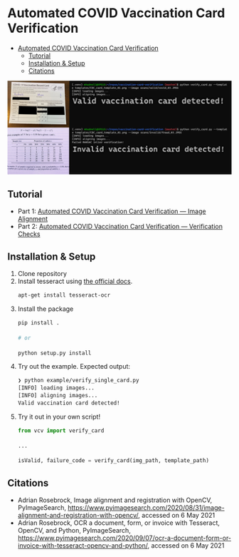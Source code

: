 # Automated COVID Vaccination Card Verification

- [Automated COVID Vaccination Card Verification](#automated-covid-vaccination-card-verification)
  - [Tutorial](#tutorial)
  - [Installation & Setup](#installation--setup)
  - [Citations](#citations)

![terminal example](./assets/terminal_ex_duo_bigtext.png)

## Tutorial
- Part 1: [Automated COVID Vaccination Card Verification — Image Alignment](https://medium.com/reese-innovate/automated-covid-vaccination-card-verification-b27e289cf8b2)
- Part 2: [Automated COVID Vaccination Card Verification — Verification Checks](https://medium.com/reese-innovate/automated-covid-vaccination-card-verification-verification-checks-81ef451f59ef)

<!-- ## Usage

```
usage: verify_card.py [-h] -i IMAGE -t TEMPLATE [--tag TAG]

optional arguments:
  -h, --help            show this help message and exit
  -i IMAGE, --image IMAGE
                        path to input image
  -t TEMPLATE, --template TEMPLATE
                        path to the vaccination template image
  --tag TAG             prefix for output visualization files
```

- Terminal usage: `python verify_card.py --template templates/CDC_card_template_01.png --image <path-to-input>`
- We found there were slight variations (different aspect ratio, spacing between lines) in the CDC vaccination cards that were issued, so you can specify a specific template to verify against. We provide two templates (`./templates/CDC_card_template_01.png` and `./templates/CDC_card_template_02.png`). -->


## Installation & Setup
1. Clone repository
2. Install tesseract using [the official docs](https://tesseract-ocr.github.io/tessdoc/Installation.html).
    ```bash
    apt-get install tesseract-ocr
    ```
3. Install the package
    ```bash
    pip install .

    # or
    
    python setup.py install
    ```
4. Try out the example. Expected output:
    ```bash
    ❯ python example/verify_single_card.py
    [INFO] loading images...
    [INFO] aligning images...
    Valid vaccination card detected!
    ```
5. Try it out in your own script!
    ```python
    from vcv import verify_card

    ...

    isValid, failure_code = verify_card(img_path, template_path)
    ```

## Citations
- Adrian Rosebrock, Image alignment and registration with OpenCV, PyImageSearch, https://www.pyimagesearch.com/2020/08/31/image-alignment-and-registration-with-opencv/, accessed on 6 May 2021
- Adrian Rosebrock, OCR a document, form, or invoice with Tesseract, OpenCV, and Python, PyImageSearch, https://www.pyimagesearch.com/2020/09/07/ocr-a-document-form-or-invoice-with-tesseract-opencv-and-python/, accessed on 6 May 2021
